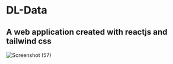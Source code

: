 # DL-Data
## A web application created with reactjs and tailwind css
![Screenshot (57)](https://user-images.githubusercontent.com/100087318/178738643-4be2e7aa-4a2c-4dfa-a208-4752a07bd145.png)


